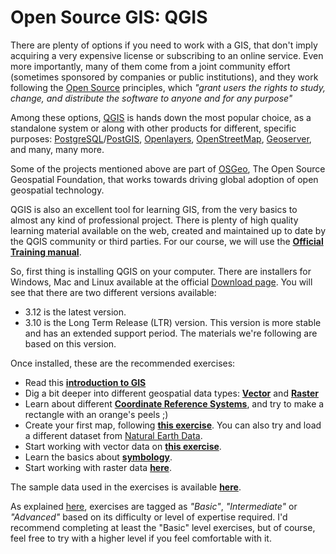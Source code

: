 # Open Source GIS: QGIS

There are plenty of options if you need to work with a GIS, that don't imply acquiring a very expensive license or subscribing to an online service. Even more importantly, many of them come from a joint community effort (sometimes sponsored by companies or public institutions), and they work following the [Open Source](https://en.wikipedia.org/wiki/Open-source_software) principles, which _"grant users the rights to study, change, and distribute the software to anyone and for any purpose"_

Among these options, [QGIS](https://qgis.org) is hands down the most popular choice, as a standalone system or along with other products for different, specific purposes: [PostgreSQL](https://postgresql.org/)/[PostGIS](https://postgis.net/), [Openlayers](https://openlayers.org/), [OpenStreetMap](https://www.openstreetmap.org/), [Geoserver](http://geoserver.org/), and many, many more.

Some of the projects mentioned above are part of [OSGeo](https://www.osgeo.org/), The Open Source Geospatial Foundation, that works towards driving global adoption of open geospatial technology. 

QGIS is also an excellent tool for learning GIS, from the very basics to almost any kind of professional project. There is plenty of high quality learning material available on the web, created and maintained up to date by the QGIS community or third parties. For our course, we will use the **[Official Training manual](https://docs.qgis.org/3.10/en/docs/training_manual/index.html)**.

So, first thing is installing QGIS on your computer. There are installers for Windows, Mac and Linux available at the official [Download page](https://qgis.org/en/site/forusers/download.html). You will see that there are two different versions available: 

* 3.12 is the latest version.
* 3.10 is the Long Term Release (LTR) version. This version is more stable and has an extended support period. The materials we're following are based on this version. 

Once installed, these are the recommended exercises: 

* Read this **[introduction to GIS](https://docs.qgis.org/3.10/en/docs/gentle_gis_introduction/introducing_gis.html#more-about-gis)**
* Dig a bit deeper into different geospatial data types: **[Vector](https://docs.qgis.org/3.10/en/docs/gentle_gis_introduction/vector_data.html)** and **[Raster](https://docs.qgis.org/3.10/en/docs/gentle_gis_introduction/raster_data.html)**
* Learn about different **[Coordinate Reference Systems](https://docs.qgis.org/3.10/en/docs/gentle_gis_introduction/coordinate_reference_systems.html)**, and try to make a rectangle with an orange's peels ;)
* Create your first map, following **[this exercise](https://docs.qgis.org/3.10/en/docs/training_manual/introduction/preparation.html)**. You can also try and load a different dataset from [Natural Earth Data](https://www.naturalearthdata.com/downloads/).
* Start working with vector data on **[this exercise](https://docs.qgis.org/3.10/en/docs/training_manual/basic_map/vector_data.html)**.
* Learn the basics about **[symbology](https://docs.qgis.org/3.10/en/docs/training_manual/basic_map/symbology.html)**.
* Start working with raster data **[here](https://docs.qgis.org/3.10/en/docs/training_manual/rasters/data_manipulation.html)**.

The sample data used in the exercises is available **[here](https://github.com/qgis/QGIS-Training-Data/archive/v2.0.zip)**.

As explained [here](https://docs.qgis.org/3.10/en/docs/training_manual/foreword/intro.html#tiered-course-objectives), exercises are tagged as _"Basic"_, _"Intermediate"_ or _"Advanced"_ based on its difficulty or level of expertise required. I'd recommend completing at least the "Basic" level exercises, but of course, feel free to try with a higher level if you feel comfortable with it.